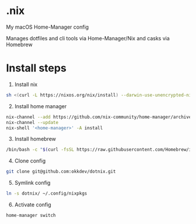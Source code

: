 # .nix

My macOS Home-Manager config

Manages dotfiles and cli tools via Home-Manager/Nix and casks via Homebrew

# Install steps

1. Install nix
```sh
sh <(curl -L https://nixos.org/nix/install) --darwin-use-unencrypted-nix-store-volume --daemon
```
2. Install home manager
```sh
nix-channel --add https://github.com/nix-community/home-manager/archive/master.tar.gz home-manager
nix-channel --update
nix-shell '<home-manager>' -A install
```
3. Install homebrew
```sh
/bin/bash -c "$(curl -fsSL https://raw.githubusercontent.com/Homebrew/install/HEAD/install.sh)"
```
4. Clone config
```sh
git clone git@github.com:okkdev/dotnix.git
```
5. Symlink config
```sh
ln -s dotnix/ ~/.config/nixpkgs
```
6. Activate config
```sh
home-manager switch
```
